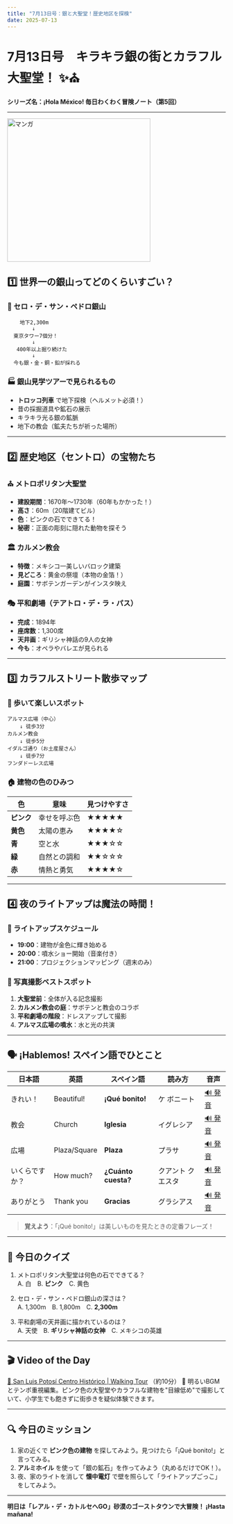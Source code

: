 ```yaml
---
title: "7月13日号：銀と大聖堂！歴史地区を探検"
date: 2025-07-13
---
```


# 7月13日号　キラキラ銀の街とカラフル大聖堂！ ✨⛪
**シリーズ名：¡Hola México! 毎日わくわく冒険ノート（第5回）**

---
<img src="/mexico-articles/assets/2025-07-13-comic.png" alt="マンガ" width="330" />

## 1️⃣ 世界一の銀山ってどのくらいすごい？

### 💎 セロ・デ・サン・ペドロ銀山
```
    地下2,300m
        ↓
  東京タワー7個分！
        ↓
   400年以上掘り続けた
        ↓
  今も銀・金・銅・鉛が採れる
```

### 🏭 銀山見学ツアーで見られるもの
- **トロッコ列車** で地下探検（ヘルメット必須！）
- 昔の採掘道具や鉱石の展示
- キラキラ光る銀の鉱脈
- 地下の教会（鉱夫たちが祈った場所）

---

## 2️⃣ 歴史地区（セントロ）の宝物たち

### ⛪ メトロポリタン大聖堂
- **建設期間**：1670年〜1730年（60年もかかった！）
- **高さ**：60m（20階建てビル）
- **色**：ピンクの石でできてる！
- **秘密**：正面の彫刻に隠れた動物を探そう

### 🏛️ カルメン教会
- **特徴**：メキシコ一美しいバロック建築
- **見どころ**：黄金の祭壇（本物の金箔！）
- **庭園**：サボテンガーデンがインスタ映え

### 🎭 平和劇場（テアトロ・デ・ラ・パス）
- **完成**：1894年
- **座席数**：1,300席
- **天井画**：ギリシャ神話の9人の女神
- **今も**：オペラやバレエが見られる

---

## 3️⃣ カラフルストリート散歩マップ

### 🌈 歩いて楽しいスポット
```
アルマス広場（中心）
    ↓ 徒歩3分
カルメン教会
    ↓ 徒歩5分
イダルゴ通り（お土産屋さん）
    ↓ 徒歩7分
フンダドーレス広場
```

### 🏠 建物の色のひみつ

| 色 | 意味 | 見つけやすさ |
|-----|------|------------|
| **ピンク** | 幸せを呼ぶ色 | ★★★★★ |
| **黄色** | 太陽の恵み | ★★★★☆ |
| **青** | 空と水 | ★★★☆☆ |
| **緑** | 自然との調和 | ★★☆☆☆ |
| **赤** | 情熱と勇気 | ★★★★☆ |

---

## 4️⃣ 夜のライトアップは魔法の時間！

### 🌟 ライトアップスケジュール
- **19:00**：建物が金色に輝き始める
- **20:00**：噴水ショー開始（音楽付き）
- **21:00**：プロジェクションマッピング（週末のみ）

### 📸 写真撮影ベストスポット
1. **大聖堂前**：全体が入る記念撮影
2. **カルメン教会の庭**：サボテンと教会のコラボ
3. **平和劇場の階段**：ドレスアップして撮影
4. **アルマス広場の噴水**：水と光の共演

---

## 🗣️ ¡Hablemos! スペイン語でひとこと

| 日本語 | 英語 | スペイン語 | 読み方 | 音声 |
|--------|------|------------|--------|------|
| きれい！ | Beautiful! | **¡Qué bonito!** | ケ ボニート | [🔊 発音](https://www.spanishdict.com/pronunciation/qué%20bonito) |
| 教会 | Church | **Iglesia** | イグレシア | [🔊 発音](https://www.spanishdict.com/pronunciation/iglesia) |
| 広場 | Plaza/Square | **Plaza** | プラサ | [🔊 発音](https://www.spanishdict.com/pronunciation/plaza) |
| いくらですか？ | How much? | **¿Cuánto cuesta?** | クアント クエスタ | [🔊 発音](https://www.spanishdict.com/pronunciation/cuánto%20cuesta) |
| ありがとう | Thank you | **Gracias** | グラシアス | [🔊 発音](https://www.spanishdict.com/pronunciation/gracias) |

> **覚えよう**：「¡Qué bonito!」は美しいものを見たときの定番フレーズ！

---

## 🎲 今日のクイズ

1. メトロポリタン大聖堂は何色の石でできてる？  
   A. 白　B. **ピンク**　C. 黄色

2. セロ・デ・サン・ペドロ銀山の深さは？  
   A. 1,300m　B. 1,800m　C. **2,300m**

3. 平和劇場の天井画に描かれているのは？  
   A. 天使　B. **ギリシャ神話の女神**　C. メキシコの英雄

---

## 🎬 Video of the Day
[🔗 San Luis Potosí Centro Histórico | Walking Tour](https://www.youtube.com/watch?v=RdM4UmdtWz0) （約10分）
📝 明るいBGMとテンポ重視編集。ピンク色の大聖堂やカラフルな建物を"目線低め"で撮影していて、小学生でも飽きずに街歩きを疑似体験できます。

---

## 🔍 今日のミッション

1. 家の近くで **ピンク色の建物** を探してみよう。見つけたら「¡Qué bonito!」と言ってみる。
2. **アルミホイル** を使って「銀の鉱石」を作ってみよう（丸めるだけでOK！）。
3. 夜、家のライトを消して **懐中電灯** で壁を照らして「ライトアップごっこ」をしてみよう。

---

**明日は「レアル・デ・カトルセへGO」砂漠のゴーストタウンで大冒険！ ¡Hasta mañana!**